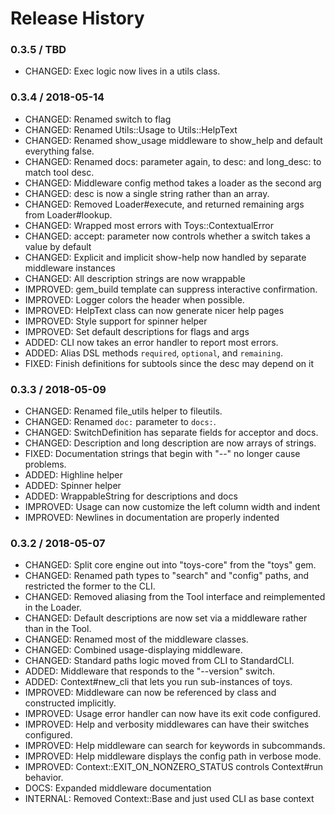 # Release History

### 0.3.5 / TBD

* CHANGED: Exec logic now lives in a utils class.

### 0.3.4 / 2018-05-14

* CHANGED: Renamed switch to flag
* CHANGED: Renamed Utils::Usage to Utils::HelpText
* CHANGED: Renamed show_usage middleware to show_help and default everything false.
* CHANGED: Renamed docs: parameter again, to desc: and long_desc: to match tool desc.
* CHANGED: Middleware config method takes a loader as the second arg
* CHANGED: desc is now a single string rather than an array.
* CHANGED: Removed Loader#execute, and returned remaining args from Loader#lookup.
* CHANGED: Wrapped most errors with Toys::ContextualError
* CHANGED: accept: parameter now controls whether a switch takes a value by default
* CHANGED: Explicit and implicit show-help now handled by separate middleware instances
* CHANGED: All description strings are now wrappable
* IMPROVED: gem_build template can suppress interactive confirmation.
* IMPROVED: Logger colors the header when possible.
* IMPROVED: HelpText class can now generate nicer help pages
* IMPROVED: Style support for spinner helper
* IMPROVED: Set default descriptions for flags and args
* ADDED: CLI now takes an error handler to report most errors.
* ADDED: Alias DSL methods `required`, `optional`, and `remaining`.
* FIXED: Finish definitions for subtools since the desc may depend on it

### 0.3.3 / 2018-05-09

* CHANGED: Renamed file_utils helper to fileutils.
* CHANGED: Renamed `doc:` parameter to `docs:`.
* CHANGED: SwitchDefinition has separate fields for acceptor and docs.
* CHANGED: Description and long description are now arrays of strings.
* FIXED: Documentation strings that begin with "--" no longer cause problems.
* ADDED: Highline helper
* ADDED: Spinner helper
* ADDED: WrappableString for descriptions and docs
* IMPROVED: Usage can now customize the left column width and indent
* IMPROVED: Newlines in documentation are properly indented

### 0.3.2 / 2018-05-07

* CHANGED: Split core engine out into "toys-core" from the "toys" gem.
* CHANGED: Renamed path types to "search" and "config" paths, and restricted the former to the CLI.
* CHANGED: Removed aliasing from the Tool interface and reimplemented in the Loader.
* CHANGED: Default descriptions are now set via a middleware rather than in the Tool.
* CHANGED: Renamed most of the middleware classes.
* CHANGED: Combined usage-displaying middleware.
* CHANGED: Standard paths logic moved from CLI to StandardCLI.
* ADDED: Middleware that responds to the "--version" switch.
* ADDED: Context#new_cli that lets you run sub-instances of toys.
* IMPROVED: Middleware can now be referenced by class and constructed implicitly.
* IMPROVED: Usage error handler can now have its exit code configured.
* IMPROVED: Help and verbosity middlewares can have their switches configured.
* IMPROVED: Help middleware can search for keywords in subcommands.
* IMPROVED: Help middleware displays the config path in verbose mode.
* IMPROVED: Context::EXIT_ON_NONZERO_STATUS controls Context#run behavior.
* DOCS: Expanded middleware documentation
* INTERNAL: Removed Context::Base and just used CLI as base context
